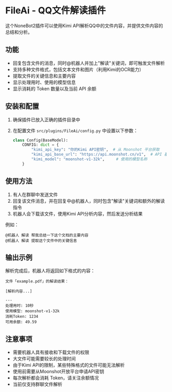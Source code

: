 # FileAi - QQ文件解读插件

这个NoneBot2插件可以使用Kimi API解析QQ中的文件内容，并提供文件内容的总结和分析。

## 功能

- 回复包含文件的消息，同时@机器人并加上"解读"关键词，即可触发文件解析
- 支持多种文件格式，包括文本文件和图片（利用Kimi的OCR能力）
- 提取文件的关键信息和主要内容
- 显示处理用时、使用的模型信息
- 显示消耗的 Token 数量以及当前 API 余额

## 安装和配置

1. 确保插件已放入正确的插件目录中

2. 在配置文件 `src/plugins/FileAi/config.py` 中设置以下参数：
   ```python
   class Config(BaseModel):
       CONFIG: dict = {
           "kimi_api_key": "你的Kimi API密钥",  # 从 Moonshot 平台获取
           "kimi_api_base_url": "https://api.moonshot.cn/v1",  # API 基础 URL
           "kimi_model": "moonshot-v1-32k",     # 使用的模型名称
       }
   ```

## 使用方法

1. 有人在群聊中发送文件
2. 回复该文件消息，并在回复中@机器人，同时包含"解读"关键词和额外的解读指令
3. 机器人会下载该文件，使用Kimi API分析内容，然后发送分析结果

例如：
```
@机器人 解读 帮我总结一下这个文档的主要内容
@机器人 解读 提取这个文件中的关键信息
```

## 输出示例

解析完成后，机器人将返回如下格式的内容：

```
文件「example.pdf」的解读结果：

[解析内容...]

---
处理用时: 10秒
使用模型: moonshot-v1-32k
消耗Token: 1234
可用余额: 49.59
```

## 注意事项

- 需要机器人具有接收和下载文件的权限
- 大文件可能需要较长的处理时间
- 由于Kimi API的限制，某些特殊格式的文件可能无法解析
- 使用前需要从Moonshot开放平台申请API密钥
- 每次解析都会消耗 Token，请关注余额情况
- 当前仅支持群聊文件解析